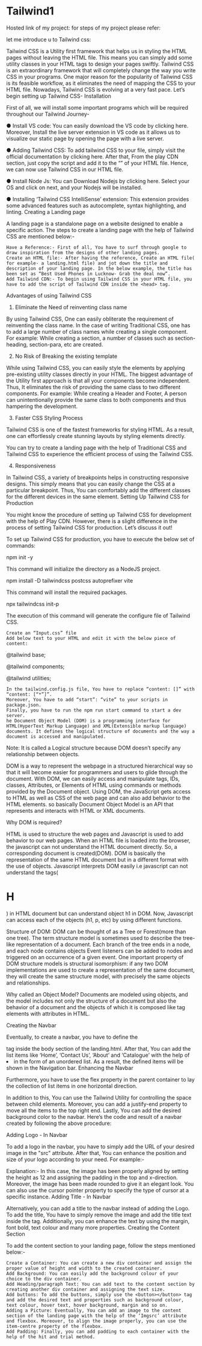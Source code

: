 # Tailwind1
Hosted link of my project:
for steps of my project please refer:

let me introduce u to Tailwind css:

Tailwind CSS is a Utility first framework that helps us in styling the HTML pages without leaving the HTML file. 
This means you can simply add some utility classes in your HTML tags to design your pages swiftly.
Tailwind CSS is an extraordinary framework that will completely change the way you write CSS in your programs. One major reason for the popularity of Tailwind CSS is its feasible workflow, as it eliminates the need of mapping the CSS to your HTML file. Nowadays, Tailwind CSS is evolving at a very fast pace. Let’s begin setting up Tailwind CSS-
Installation

First of all, we will install some important programs which will be required throughout our Tailwind Journey-

●        Install VS code: You can easily download the VS code by clicking here.
Moreover, Install the live server extension in VS code as it allows us to visualize our static page by opening the page with a live server.

●        Adding Tailwind CSS: To add tailwind CSS to your file, simply visit the official documentation by clicking here. After that, From the play CDN section, just copy the script and add it to the “<head>” of your HTML file. Hence, we can now use Tailwind CSS in our HTML file.

●        Install Node Js: You can Download Nodejs by clicking here. Select your OS and click on next, and your Nodejs will be installed.

●        Installing ‘Tailwind CSS IntelliSense’ extension: This extension provides some advanced features such as autocomplete, syntax highlighting, and linting.
Creating a Landing page

A landing page is a standalone page on a website designed to enable a specific action. The steps to create a landing page with the help of Tailwind CSS are mentioned below:-

    Have a Reference:- First of all, You have to surf through google to draw inspiration from the designs of other landing pages. 
    Create an HTML file:- After having the reference, Create an HTML file( for example- a landing.html file) and jot down the title and description of your landing page. In the below example, the title has been set as “Best Used Phones in Lucknow- Grab the deal now”.
    Add Tailwind CDN:- To begin using Tailwind CSS in your HTML file, you have to add the script of Tailwind CDN inside the <head> tag.

Advantages of using Tailwind CSS

1. Eliminate the Need of reinventing class name

 By using Tailwind CSS, One can easily obliterate the requirement of reinventing the class name. In the case of writing Traditional CSS, one has to add a large number of class names while creating a single component. For example: While creating a section, a number of classes such as section-heading, section-para, etc are created.

 

2. No Risk of Breaking the existing template

While using Tailwind CSS, you can easily style the elements by applying pre-existing utility classes directly in your HTML. The biggest advantage of the Utility first approach is that all your components become independent. Thus, It eliminates the risk of providing the same class to two different components. For example: While creating a Header and Footer, A person can unintentionally provide the same class to both components and thus hampering the development.

 

3. Faster CSS Styling Process

Tailwind CSS is one of the fastest frameworks for styling HTML. As a result, one can effortlessly create stunning layouts by styling elements directly. 

You can try to create a landing page with the help of Traditional CSS and Tailwind CSS to experience the efficient process of using the Tailwind CSS.

 

4. Responsiveness

In Tailwind CSS, a variety of breakpoints helps in constructing responsive designs. This simply means that you can easily change the CSS at a particular breakpoint. Thus, You can comfortably add the different classes for the different devices in the same element.
Setting Up Tailwind CSS for Production

You might know the procedure of setting up Tailwind CSS for development with the help of Play CDN. However, there is a slight difference in the process of setting Tailwind CSS for production. Let’s discuss it out!


To set up Tailwind CSS for production, you have to execute the below set of commands:

npm init -y

This command will initialize the directory as a NodeJS project.

npm install -D tailwindcss postcss autoprefixer vite

This command will install the required packages.

npx tailwindcss init-p

The execution of this command will generate the configure file of Tailwind CSS.

 

    Create an “Input.css” file
    Add below text to your HTML and edit it with the below piece of content:

@tailwind base;

@tailwind components;

@tailwind utilities; 

    In the tailwind.config.js file, You have to replace “content: []” with “content: [“*”]”.
    Moreover, You have to add “start”: “vite” to your scripts in package.json.
    Finally, you have to run the npm run start command to start a dev server.
    he Document Object Model (DOM) is a programming interface for HTML(HyperText Markup Language) and XML(Extensible markup language) documents. It defines the logical structure of documents and the way a document is accessed and manipulated.

Note: It is called a Logical structure because DOM doesn’t specify any relationship between objects. 

DOM is a way to represent the webpage in a structured hierarchical way so that it will become easier for programmers and users to glide through the document. 
With DOM, we can easily access and manipulate tags, IDs, classes, Attributes, or Elements of HTML using commands or methods provided by the Document object. Using DOM, the JavaScript gets access to HTML as well as CSS of the web page and can also add behavior to the HTML elements. so basically Document Object Model is an API that represents and interacts with HTML or XML documents.

Why DOM is required?

HTML is used to structure the web pages and Javascript is used to add behavior to our web pages. When an HTML file is loaded into the browser, the javascript can not understand the HTML document directly. So, a corresponding document is created(DOM). DOM is basically the representation of the same HTML document but in a different format with the use of objects. Javascript interprets DOM easily i.e javascript can not understand the tags(<h1>H</h1>) in HTML document but can understand object h1 in DOM. Now, Javascript can access each of the objects (h1, p, etc) by using different functions.

Structure of DOM: DOM can be thought of as a Tree or Forest(more than one tree). The term structure model is sometimes used to describe the tree-like representation of a document.  Each branch of the tree ends in a node, and each node contains objects  Event listeners can be added to nodes and triggered on an occurrence of a given event. One important property of DOM structure models is structural isomorphism: if any two DOM implementations are used to create a representation of the same document, they will create the same structure model, with precisely the same objects and relationships.

Why called an Object Model?
Documents are modeled using objects, and the model includes not only the structure of a document but also the behavior of a document and the objects of which it is composed like tag elements with attributes in HTML.
 
Creating the Navbar

Eventually, to create a navbar, you have to define the <nav> tag inside the body section of the landing.html. After that, You can add the list items like ‘Home’, ‘Contact Us’, ‘About’ and ‘Catalogue’ with the help of <li tag> in the form of an unordered list. As a result, the defined items will be shown in the Navigation bar.
Enhancing the Navbar

Furthermore, you have to use the flex property in the parent container to lay the collection of list items in one horizontal direction.   

In addition to this, You can use the Tailwind Utility for controlling the space between child elements. Moreover, you can add a justify-end property to move all the items to the top right end. Lastly, You can add the desired background color to the navbar. Here’s the code and result of a navbar created by following the above procedure:

 
Adding Logo - In Navbar

To add a logo in the navbar, you have to simply add the URL of your desired image in the "src" attribute. After that, You can enhance the position and size of your logo according to your need. For example:-

 


 

Explanation:- In this case, the image has been properly aligned by setting the height as 12 and assigning the padding in the top and x-direction.
Moreover, the image has been made rounded to give it an elegant look. You can also use the cursor pointer property to specify the type of cursor at a specific instance.
Adding Title - In Navbar

Alternatively, you can add a title to the navbar instead of adding the Logo. To add the title, You have to simply remove the image and add the title text inside the <span> tag. Additionally, you can enhance the text by using the margin, font bold, text colour and many more properties.
Creating the Content Section

To add the content section to your landing page, follow the steps mentioned below:-

    Create a Container: You can create a new div container and assign the proper value of height and width to the created container.
    Add Background: You can easily add the background colour of your choice to the div container.
    Add Heading/paragraph Text: You can add text to the content section by creating another div container and assigning the text size.
    Add buttons: To add the buttons, simply use the <button></button> tag and add the desired text and properties such as background colour, text colour, hover text, hover background, margin and so on. 
    Adding a Picture: Eventually, You can add an image to the content section of the landing page with the help of the ‘Imgsrc’ attribute and flexbox. Moreover, to align the image properly, you can use the item-centre property of the flexbox.
    Add Padding: Finally, you can add padding to each container with the help of the hit and trial method.
   
